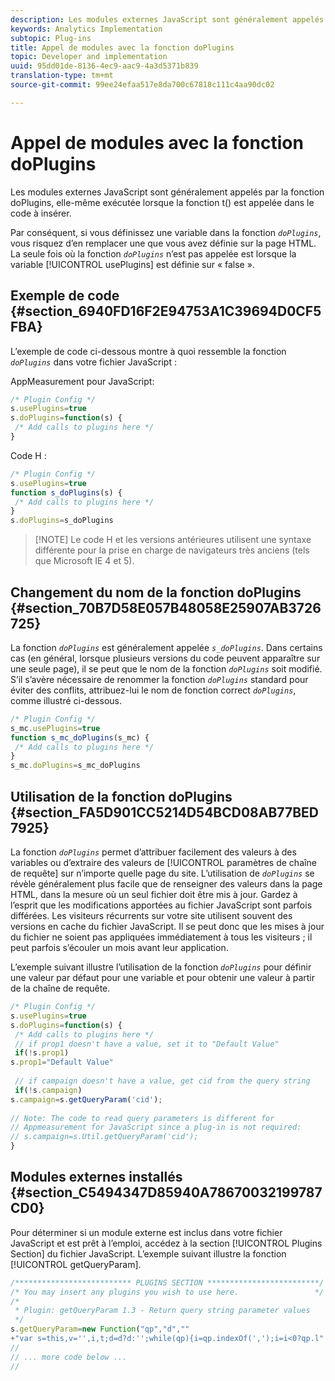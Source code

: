 ```yaml
---
description: Les modules externes JavaScript sont généralement appelés par la fonction doPlugins, elle-même exécutée lorsque la fonction t() est appelée dans le code à insérer.
keywords: Analytics Implementation
subtopic: Plug-ins
title: Appel de modules avec la fonction doPlugins
topic: Developer and implementation
uuid: 95dd01de-8136-4ec9-aac9-4a3d5371b839
translation-type: tm+mt
source-git-commit: 99ee24efaa517e8da700c67818c111c4aa90dc02

---
```



# Appel de modules avec la fonction doPlugins

Les modules externes JavaScript sont généralement appelés par la fonction doPlugins, elle-même exécutée lorsque la fonction t() est appelée dans le code à insérer.

Par conséquent, si vous définissez une variable dans la fonction *`doPlugins`*, vous risquez d’en remplacer une que vous avez définie sur la page HTML. La seule fois où la fonction *`doPlugins`* n’est pas appelée est lorsque la variable [!UICONTROL usePlugins] est définie sur « false ».

## Exemple de code {#section_6940FD16F2E94753A1C39694D0CF5FBA}

L’exemple de code ci-dessous montre à quoi ressemble la fonction *`doPlugins`* dans votre fichier JavaScript :

AppMeasurement pour JavaScript:

```js
/* Plugin Config */ 
s.usePlugins=true 
s.doPlugins=function(s) { 
 /* Add calls to plugins here */ 
}
```

Code H :

```js
/* Plugin Config */ 
s.usePlugins=true 
function s_doPlugins(s) { 
 /* Add calls to plugins here */ 
} 
s.doPlugins=s_doPlugins
```

> [!NOTE] Le code H et les versions antérieures utilisent une syntaxe différente pour la prise en charge de navigateurs très anciens (tels que Microsoft IE 4 et 5).

## Changement du nom de la fonction doPlugins {#section_70B7D58E057B48058E25907AB3726725}

La fonction *`doPlugins`* est généralement appelée *`s_doPlugins`*. Dans certains cas (en général, lorsque plusieurs versions du code peuvent apparaître sur une seule page), il se peut que le nom de la fonction *`doPlugins`* soit modifié. S’il s’avère nécessaire de renommer la fonction *`doPlugins`* standard pour éviter des conflits, attribuez-lui le nom de fonction correct *`doPlugins`*, comme illustré ci-dessous.

```js
/* Plugin Config */ 
s_mc.usePlugins=true 
function s_mc_doPlugins(s_mc) { 
 /* Add calls to plugins here */ 
} 
s_mc.doPlugins=s_mc_doPlugins 
```

## Utilisation de la fonction doPlugins {#section_FA5D901CC5214D54BCD08AB77BED7925}

La fonction *`doPlugins`* permet d’attribuer facilement des valeurs à des variables ou d’extraire des valeurs de [!UICONTROL paramètres de chaîne de requête] sur n’importe quelle page du site. L’utilisation de *`doPlugins`* se révèle généralement plus facile que de renseigner des valeurs dans la page HTML, dans la mesure où un seul fichier doit être mis à jour. Gardez à l’esprit que les modifications apportées au fichier JavaScript sont parfois différées. Les visiteurs récurrents sur votre site utilisent souvent des versions en cache du fichier JavaScript. Il se peut donc que les mises à jour du fichier ne soient pas appliquées immédiatement à tous les visiteurs ; il peut parfois s’écouler un mois avant leur application.

L’exemple suivant illustre l’utilisation de la fonction *`doPlugins`* pour définir une valeur par défaut pour une variable et pour obtenir une valeur à partir de la chaîne de requête.

```js
/* Plugin Config */ 
s.usePlugins=true 
s.doPlugins=function(s) { 
 /* Add calls to plugins here */ 
 // if prop1 doesn't have a value, set it to "Default Value" 
 if(!s.prop1) 
s.prop1="Default Value" 
 
 // if campaign doesn't have a value, get cid from the query string 
 if(!s.campaign) 
s.campaign=s.getQueryParam('cid'); 
 
// Note: The code to read query parameters is different for  
// Appmeasurement for JavaScript since a plug-in is not required: 
// s.campaign=s.Util.getQueryParam('cid'); 
} 
```

## Modules externes installés {#section_C5494347D85940A78670032199787CD0}

Pour déterminer si un module externe est inclus dans votre fichier JavaScript et est prêt à l’emploi, accédez à la section [!UICONTROL Plugins Section] du fichier JavaScript. L’exemple suivant illustre la fonction [!UICONTROL getQueryParam].

```js
/************************** PLUGINS SECTION *************************/ 
/* You may insert any plugins you wish to use here.                 */ 
/* 
 * Plugin: getQueryParam 1.3 - Return query string parameter values 
 */ 
s.getQueryParam=new Function("qp","d","" 
+"var s=this,v='',i,t;d=d?d:'';while(qp){i=qp.indexOf(',');i=i<0?qp.l" 
// 
// ... more code below ...
// 
```

